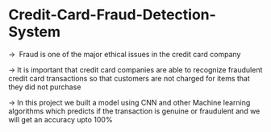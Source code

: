 # Credit-Card-Fraud-Detection-System

->  Fraud is one of the major ethical issues in the credit card company


-> It is important that credit card companies are able to recognize fraudulent credit card transactions so that customers are not charged for items that they did not purchase


-> In this project we built a model using CNN and other Machine learning algorithms which predicts if the transaction is genuine or fraudulent and we will get an accuracy upto 100%
